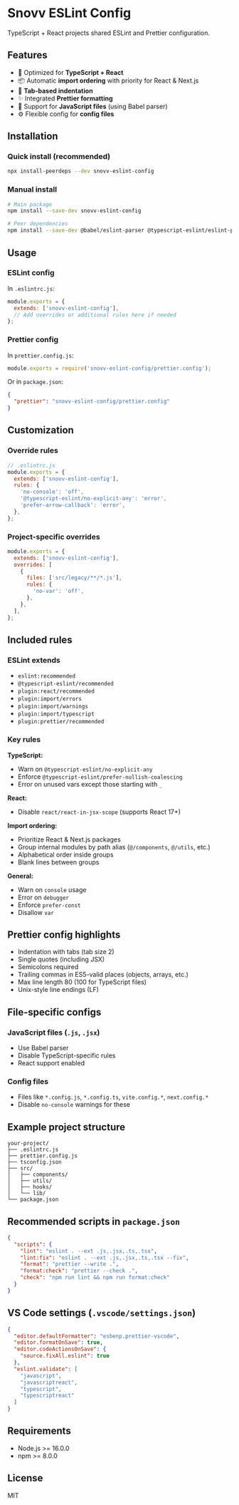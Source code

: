 # Snovv ESLint Config

TypeScript + React projects shared ESLint and Prettier configuration.

## Features

* 🚀 Optimized for **TypeScript + React**
* 📦 Automatic **import ordering** with priority for React & Next.js
* 🎯 **Tab-based indentation**
* ✨ Integrated **Prettier formatting**
* 🔧 Support for **JavaScript files** (using Babel parser)
* ⚙️ Flexible config for **config files**

## Installation

### Quick install (recommended)
```bash
npx install-peerdeps --dev snovv-eslint-config
```

### Manual install
```bash
# Main package
npm install --save-dev snovv-eslint-config

# Peer dependencies
npm install --save-dev @babel/eslint-parser @typescript-eslint/eslint-plugin @typescript-eslint/parser eslint eslint-config-prettier eslint-plugin-import eslint-plugin-prettier eslint-plugin-react eslint-import-resolver-typescript prettier
```

## Usage

### ESLint config
In `.eslintrc.js`:

```javascript
module.exports = {
  extends: ['snovv-eslint-config'],
  // Add overrides or additional rules here if needed
};
```

### Prettier config
In `prettier.config.js`:

```javascript
module.exports = require('snovv-eslint-config/prettier.config');
```

Or in `package.json`:

```json
{
  "prettier": "snovv-eslint-config/prettier.config"
}
```

## Customization

### Override rules

```javascript
// .eslintrc.js
module.exports = {
  extends: ['snovv-eslint-config'],
  rules: {
    'no-console': 'off',
    '@typescript-eslint/no-explicit-any': 'error',
    'prefer-arrow-callback': 'error',
  },
};
```

### Project-specific overrides

```javascript
module.exports = {
  extends: ['snovv-eslint-config'],
  overrides: [
    {
      files: ['src/legacy/**/*.js'],
      rules: {
        'no-var': 'off',
      },
    },
  ],
};
```

## Included rules

### ESLint extends
* `eslint:recommended`
* `@typescript-eslint/recommended`
* `plugin:react/recommended`
* `plugin:import/errors`
* `plugin:import/warnings`
* `plugin:import/typescript`
* `plugin:prettier/recommended`

### Key rules

**TypeScript:**
* Warn on `@typescript-eslint/no-explicit-any`
* Enforce `@typescript-eslint/prefer-nullish-coalescing`
* Error on unused vars except those starting with `_`

**React:**
* Disable `react/react-in-jsx-scope` (supports React 17+)

**Import ordering:**
* Prioritize React & Next.js packages
* Group internal modules by path alias (`@/components`, `@/utils`, etc.)
* Alphabetical order inside groups
* Blank lines between groups

**General:**
* Warn on `console` usage
* Error on `debugger`
* Enforce `prefer-const`
* Disallow `var`

## Prettier config highlights

* Indentation with tabs (tab size 2)
* Single quotes (including JSX)
* Semicolons required
* Trailing commas in ES5-valid places (objects, arrays, etc.)
* Max line length 80 (100 for TypeScript files)
* Unix-style line endings (LF)

## File-specific configs

### JavaScript files (`.js`, `.jsx`)
* Use Babel parser
* Disable TypeScript-specific rules
* React support enabled

### Config files
* Files like `*.config.js`, `*.config.ts`, `vite.config.*`, `next.config.*`
* Disable `no-console` warnings for these

## Example project structure

```
your-project/
├── .eslintrc.js
├── prettier.config.js
├── tsconfig.json
├── src/
│   ├── components/
│   ├── utils/
│   ├── hooks/
│   └── lib/
└── package.json
```

## Recommended scripts in `package.json`

```json
{
  "scripts": {
    "lint": "eslint . --ext .js,.jsx,.ts,.tsx",
    "lint:fix": "eslint . --ext .js,.jsx,.ts,.tsx --fix",
    "format": "prettier --write .",
    "format:check": "prettier --check .",
    "check": "npm run lint && npm run format:check"
  }
}
```

## VS Code settings (`.vscode/settings.json`)

```json
{
  "editor.defaultFormatter": "esbenp.prettier-vscode",
  "editor.formatOnSave": true,
  "editor.codeActionsOnSave": {
    "source.fixAll.eslint": true
  },
  "eslint.validate": [
    "javascript",
    "javascriptreact",
    "typescript",
    "typescriptreact"
  ]
}
```

## Requirements

* Node.js >= 16.0.0
* npm >= 8.0.0

## License

MIT